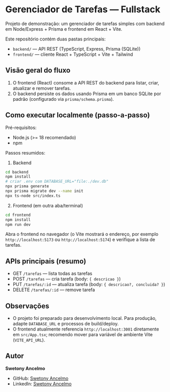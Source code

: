 # Gerenciador de Tarefas — Fullstack

Projeto de demonstração: um gerenciador de tarefas simples com backend em Node/Express + Prisma e frontend em React + Vite.

Este repositório contém duas pastas principais:

- `backend/` — API REST (TypeScript, Express, Prisma (SQLite))
- `frontend/` — cliente React + TypeScript + Vite + Tailwind

## Visão geral do fluxo

1.  O frontend (React) consome a API REST do backend para listar, criar, atualizar e remover tarefas.
2.  O backend persiste os dados usando Prisma em um banco SQLite por padrão (configurado via `prisma/schema.prisma`).

## Como executar localmente (passo-a-passo)

Pré-requisitos:

- Node.js (>= 18 recomendado)
- npm

Passos resumidos:

1.  Backend

```bash
cd backend
npm install
# criar .env com DATABASE_URL="file:./dev.db"
npx prisma generate
npx prisma migrate dev --name init
npx ts-node src/index.ts
```

2.  Frontend (em outra aba/terminal)

```bash
cd frontend
npm install
npm run dev
```

Abra o frontend no navegador (o Vite mostrará o endereço, por exemplo `http://localhost:5173` ou `http://localhost:5174`) e verifique a lista de tarefas.

## APIs principais (resumo)

- GET `/tarefas` — lista todas as tarefas
- POST `/tarefas` — cria tarefa (body: `{ descricao }`)
- PUT `/tarefas/:id` — atualiza tarefa (body: `{ descricao?, concluida? }`)
- DELETE `/tarefas/:id` — remove tarefa

## Observações

- O projeto foi preparado para desenvolvimento local. Para produção, adapte `DATABASE_URL` e processos de build/deploy.
- O frontend atualmente referencia `http://localhost:3001` diretamente em `src/App.tsx`; recomendo mover para variável de ambiente Vite (`VITE_API_URL`).

## Autor

**Swetony Ancelmo**
- GitHub: [Swetony Ancelmo](https://github.com/swetonyancelmo)
- LinkedIn: [Swetony Ancelmo](https://www.linkedin.com/in/swetony-ancelmo/?trk=opento_sprofile_details)